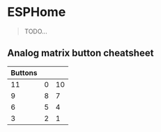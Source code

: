 # ESPHome

>TODO...

## Analog matrix button cheatsheet

| Buttons |     |     |
| ---- | --- | --- |
| 11   | 0   | 10  |
| 9    | 8   | 7   |
| 6    | 5   | 4   |
| 3    | 2   | 1   |
